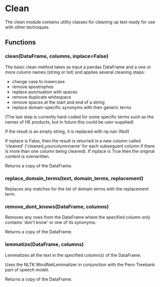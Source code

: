 # Clean

The clean module contains utility classes for cleaning up text
ready for use with other techniques.

## Functions

### clean(DataFrame, columns, inplace=False)
The basic clean method takes as input a pandas DataFrame and a 
one or more column names (string or list) and applies several 
cleaning steps:

* change case to lowercase
* remove apostrophes
* replace punctuation with spaces
* remove duplicate whitespace
* remove spaces at the start and end of a string
* replace domain-specific synonyms with their generic terms

(The last step is currently hard-coded for some specific terms
such as the names of HE products, but in future this could be 
user-supplied)

If the result is an empty string, it is replaced with np.nan (Null)

If inplace is False, then the result is returned in a new column
called 'cleaned' ('cleaned_yourcolumnname' for each subsequent
column if there is more than one column being cleaned). If inplace
is True then the original content is overwritten.

Returns a copy of the DataFrame.

### replace_domain_terms(text, domain_terms, replacement)
Replaces any matches for the list of domain terms with the 
replacement term.

### remove_dont_knows(DataFrame, columns)
Removes any rows from the DataFrame where the specified column
only contains 'don't know' or one of its synonyms.

Returns a copy of the DataFrame.

### lemmatize(DataFrame, columns)
Lemmatizes all the text in the specified column(s) of the DataFrame.

Uses the NLTK WordNetLemmatizer in conjunction with the 
Penn Treebank part of speech model.

Returns a copy of the DataFrame.
